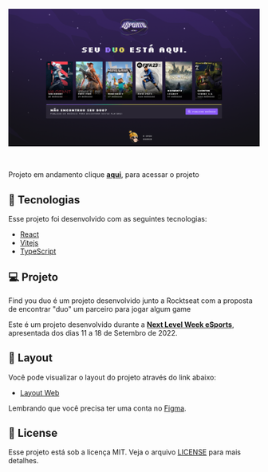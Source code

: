 

<p align="center">
    <img alt="Find you Duo." src="assets/LPage.png" />
</p>

<br>

Projeto em andamento clique **[aqui](https://nlw-esport-duo.vercel.app/)**, para acessar o projeto 
## 🧪 Tecnologias

Esse projeto foi desenvolvido com as seguintes tecnologias:

- [React](https://reactjs.org)
- [Vitejs](https://vitejs.dev/)
- [TypeScript](https://www.typescriptlang.org/)


## 💻 Projeto

Find you duo é um projeto desenvolvido junto a Rocktseat com a proposta de encontrar "duo" um parceiro para jogar algum game

Este é um projeto desenvolvido durante a **[Next Level Week eSports](https://nlw-esport-duo.vercel.app/)**, apresentada dos dias 11 a 18 de Setembro de 2022.



## 🔖 Layout

Você pode visualizar o layout do projeto através do link abaixo:

- [Layout Web](https://www.figma.com/community/file/1150897317533332617) 

Lembrando que você precisa ter uma conta no [Figma](http://figma.com/).

## 📝 License

Esse projeto está sob a licença MIT. Veja o arquivo [LICENSE](LICENSE.md) para mais detalhes.

